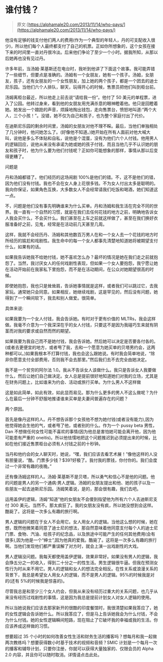 # 谁付钱？

> 原文:[https://alphamale20.com/2013/11/14/who-pays/](https://alphamale20.com/2013/11/14/who-pays/)

他没有足够的钱支付他们两人的费用(作为一个典型的年轻人，丹的可支配收入很少)，所以他们每个人最终都支付了自己的机票。正如你所想象的，这个女孩在接下来的时间里一直对丹很冷淡。后来他们争论了至少一个小时。据我所知，从那以后她再也没有见过丹。

许多年前，当汤姆·莱基斯还在电台时，我听到他讲了下面这个故事。我可能弄错了一些细节，但要点是准确的。汤姆有一个女朋友，她有一个孩子。汤姆，女朋友，孩子，还有女朋友的一个女性朋友，加上她的两个孩子，都是一个团去的迪士尼乐园。当他们六个人排队，聊天，玩得开心的时候，售票员把他们叫到柜台前。

汤姆离柜台最近，所以他走上前去说“请给我一份”。他付了 50 美元的单程票，进入了公园。他转过身来，看到他的女朋友用充满杀意的眼神瞪着他。他只是回瞪着她。她发出一个踉跄的声音，烦躁地掏出钱包，走向售票台，愤怒地叫道:“两个大人，三个小孩！”。没错，她不仅为自己和孩子，也为整个家庭付出了代价。

在迪斯尼乐园的剩余时间里，汤姆的女朋友对他不理不睬。最后，当他们单独相处了几分钟时，他问她怎么了。(好像他不知道。)她开始在所有人面前对他大喊大叫，说他是多么不体贴和自私，说他是个混蛋，没有为他们六个人付钱。他用男人的逻辑回应，说他从来没有承诺为她或她的孩子付钱，而且当他几乎不认识她的朋友和孩子时，他为什么要为他们付钱呢？正如你可能想象的那样，事情从那以后变得更糟了。

问题是

丹和汤姆都错了。他们经历的这场闹剧 100%是他们的错。不，这不是他们的错，因为他们没有付钱。我也不会在女人身上花很多钱。不为女人付出太多是聪明的。我向你保证，如果角色互换，大多数女人不会经常请我们吃饭和喝酒，她们知道这一点。

不，问题是他们没有事先明确谁来为什么买单。丹和汤姆和我生活在完全不同的世界。我一直有一个自然的习惯，就是在我们去任何花钱的地方之前，明确地告诉女人我会买什么，不会买什么。我们甚至在上车之前就这样做了，甚至在我们换好衣服准备好之前，见鬼，经常是在活动前几天甚至几周。

这样，我就不会经历丹、汤姆和其他数百万男人在和一个女人去一个花钱的地方时所经历的尴尬和戏剧性。我生命中的每一个女人都事先清楚地知道她将被期望支付什么，如果有的话。

如果我告诉她我不给她付钱，她不喜欢怎么办？最坏的情况是她在我们走之前就抱怨了。当然，我讨厌女人的任何戏剧性表现，但如果一个女人要抱怨，我宁愿让她在活动开始前在我家私下里抱怨，而不是在活动期间，在公众对她期望很高的时候。

即使她抱怨，我也只是耸耸肩，告诉她事情就是这样，或者我们可以跳过它，去我家玩。通常她只会同意。如果相反，她继续戏剧，这是罕见的，然后没有问题，她得到了一个瞬间软下，我去和别人做爱。很简单。

具体来说:

如果我要为一个女人付钱，我会告诉她。有时对于更有价值的 MLTRs，我会这样做。我毫不介意为一个我深深在乎的女人付钱，只要这不是因为我碰巧生来就有阴茎而对我的要求或自然而然的期望。

如果我要为我自己而不是她付钱，我会告诉她。然后她可以决定是否要各付各的。(或者去更便宜的地方，或者甩了我，去和一个愿意为她买单的贝塔男约会，这两种都可以。)如果我根本不打算付钱，我也会这么跟她说。有时我会简单地说，“除非你愿意支付全部费用，否则我不会去那里。”然后我们去不去完全由她决定。

我不是一个贫穷的阿尔法 1.0。我从不告诉女人该做什么。我只是告诉女人我要做什么，然后让她们自己做决定。女人总是提前很好地知道她们对我的立场，尤其是在财务问题上，比如谁来为约会、活动或旅行买单。为什么男人不这样做

这是如此简单，如此有效，如此显而易见。那为什么更多的男人不这么做呢？为什么在最后一分钟不舒服地推诿谁来买单是夫妻间普遍存在的问题？

两个原因。

首先是像丹这样的人。丹不想告诉那个女孩他不想为她付钱(或者没有能力),因为他觉得她会生他的气，或者甩了他，或者别的什么。作为一个 pussy beta 男性，Dan 不想做任何女性可能不喜欢的事情(因为他总是害怕她可能会离开他，因为他可能患有严重的 oneitis)。所以他怯懦地把这个问题推迟到必须提出来的时候，比如在他们接近售票柜台必须有人付钱之前的十秒钟。

当丹和他约会的女人聊天时，她说，“嘿，我们应该去看艺术展！”像他这样的人没有胆量说，“酷。门票多少钱？$39?好极了。我付我的票钱，你付你的。我们会度过一个非常有趣的夜晚。”

还有像汤姆这样的人。汤姆·莱基斯不是贝塔，所以勇气和信心不是他的问题。他的问题是男人的另一个通病:男人逻辑。汤姆的女朋友提出和他、她的孩子以及一些朋友一起去迪斯尼乐园。汤姆笑着说，是的，那会很有趣，我们去吧。

运用盖伊的逻辑，汤姆“知道”他的女朋友不会傻到指望他为所有六个人去迪斯尼支付 300 美元。当然不。那太疯狂了。我的女朋友没有疯，所以她没想到会这样。酷毙了。这将是一次多么有趣的旅行啊。

男人逻辑的问题在于女人不会用它。女人用女人的逻辑。当他这么想的时候，她在想，既然他微笑着同意了迪士尼的想法，那自然意味着他同意支付每个人的迪士尼门票、食物、汽油、给孩子的纪念品，以及旅途中可能产生的任何其他费用(会有很多),因为他是一个“绅士”,因为他真的爱我。酷毙了。这将是一次多么有趣的旅行啊。当他们发现他们都严重误解了对方时，就会上演一出戏剧性的大戏。

男人逻辑没问题。我每天都使用盖伊逻辑，效果非常好。如果没有男人的逻辑，我会挣五分之一的收入，得到二十分之一的性生活。男生逻辑很牛逼。但我在预测女性行为时从来不用它。男人的逻辑和女人的想法完全相反。在性关系或浪漫关系的背景下，我总是希望女人用女人的逻辑，而不是男人的逻辑。95%的时候我是对的(还有 5%的时候我是惊喜的)。

尽管我总是和至少三个女人约会，但我从来没有经历过重大的关系问题，也几乎从来没有经历过戏剧性的事情，这是因为我总是提前计划女人对女人逻辑的使用。

所以当她说我们应该去那家新开的很酷的印度餐馆时，我很清楚如果我答应了，她的女性逻辑会告诉她什么。所以我答应了，但是马上告诉她我会为什么付钱，不会为什么付钱。她的女性逻辑瞬间短路，现在阻止了它破坏我的幸福或我的生活。你应该养成这样做的习惯。

想要超过 35 个小时的如何改善女性生活和财务生活的播客吗？想每月和我一起做两次教练吗？想要获得数小时基于技术的视频和音频？SMIC 计划是一个每月一次的播客和辅导计划，只要你注册，你就可以获得大量独家的、仅限会员的 Alpha 2.0 内容，并且你可以随时取消。详情请点击此处。